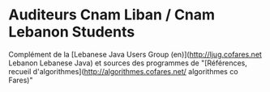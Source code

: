 Auditeurs Cnam Liban / Cnam Lebanon Students
===========

Complément de la [Lebanese Java Users Group (en)](http://ljug.cofares.net Lebanon Lebanese Java)
et sources des programmes de "[Références, recueil d'algorithmes](http://algorithmes.cofares.net/ algorithmes co Fares)"
